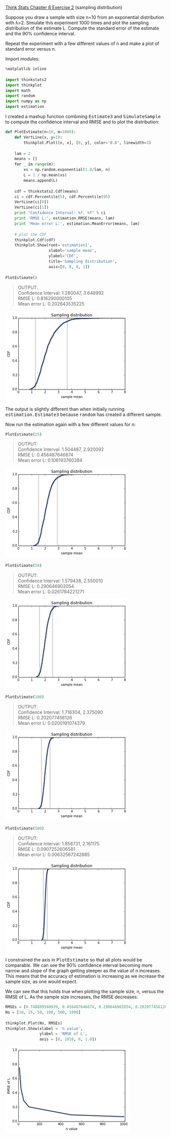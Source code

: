 [Think Stats Chapter 8 Exercise 2](http://greenteapress.com/thinkstats2/html/thinkstats2009.html#toc77) (sampling distribution)

Suppose you draw a sample with size n=10 from an exponential distribution with λ=2. Simulate this experiment 1000 times and plot the sampling distribution of the estimate L. Compute the standard error of the estimate and the 90% confidence interval.

Repeat the experiment with a few different values of n and make a plot of standard error versus n.

Import modules:

```python
%matplotlib inline

import thinkstats2
import thinkplot
import math
import random
import numpy as np
import estimation
```

I created a mashup function combining <tt>Estimate3</tt> and <tt>SimulateSample</tt> to compute the confidence interval and RMSE and to plot the distribution:

```python
def PlotEstimate(n=10, m=1000):    
    def VertLine(x, y=1):
        thinkplot.Plot([x, x], [0, y], color='0.8', linewidth=3)

    lam = 2
    means = []
    for _ in range(m):
        xs = np.random.exponential(1.0/lam, n)
        L = 1 / np.mean(xs)
        means.append(L)

    cdf = thinkstats2.Cdf(means)
    ci = cdf.Percentile(5), cdf.Percentile(95)
    VertLine(ci[0])
    VertLine(ci[1])
    print "Confidence Interval: %f, %f" % ci
    print 'RMSE L:', estimation.RMSE(means, lam)
    print 'Mean error L:', estimation.MeanError(means, lam)

    # plot the CDF
    thinkplot.Cdf(cdf)
    thinkplot.Show(root='estimation1',
                   xlabel='sample mean',
                   ylabel='CDF',
                   title='Sampling distribution', 
                   axis=[0, 8, 0, 1])

PlotEstimate()
```

> OUTPUT:<br>
Confidence Interval: 1.260047, 3.648992<br>
RMSE L: 0.816290000105<br>
Mean error L: 0.202643535225

![png](../img/ex8-2_01b.png)

The output is slightly different than when initially running <tt>estimation.Estimate3</tt> because <tt>random</tt> has created a different sample.

Now run the estimation again with a few different values for n:

```python
PlotEstimate(25)
```

> OUTPUT:<br>
Confidence Interval: 1.504487, 2.920092<br>
RMSE L: 0.456487646874<br>
Mean error L: 0.106193760384

![png](../img/ex8-2_02b.png)

```python
PlotEstimate(50)
```

> OUTPUT:<br>
Confidence Interval: 1.579438, 2.550010<br>
RMSE L: 0.290646902054<br>
Mean error L: 0.0261784221271

![png](../img/ex8-2_03b.png)

```python
PlotEstimate(100)
```

> OUTPUT:<br>
Confidence Interval: 1.716304, 2.375090<br>
RMSE L: 0.202077456126<br>
Mean error L: 0.0200191074379

![png](../img/ex8-2_04b.png)

```python
PlotEstimate(500)
```

> OUTPUT:<br>
Confidence Interval: 1.856731, 2.161175<br>
RMSE L: 0.0907252606581<br>
Mean error L: 0.00632567242885

![png](../img/ex8-2_05b.png)

I constrained the axis in <tt>PlotEstimate</tt> so that all plots would be comparable. We can see the 90% confidence interval becoming more narrow and slope of the graph getting steeper as the value of n increases. This means that the accuracy of estimation is increasing as we increase the sample size, as one would expect.

We can see that this holds true when plotting the sample size, n, versus the RMSE of L. As the sample size increases, the RMSE decreases:

```python
RMSEs = [0.748889560039, 0.456487646874, 0.290646902054, 0.202077456126, 0.0907252606581, 0.0649204394161]
Ns = [10, 25, 50, 100, 500, 1000]

thinkplot.Plot(Ns, RMSEs)
thinkplot.Show(xlabel = 'n value', 
               ylabel = 'RMSE of L', 
               axis = [0, 1010, 0, 1.0])
```

![png](../img/ex8-2_06b.png)
